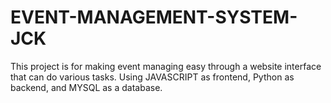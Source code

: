 # EVENT-MANAGEMENT-SYSTEM-JCK
This project is for making event managing easy through a website interface that can do various tasks. Using JAVASCRIPT as frontend, Python as backend, and MYSQL as a database.
